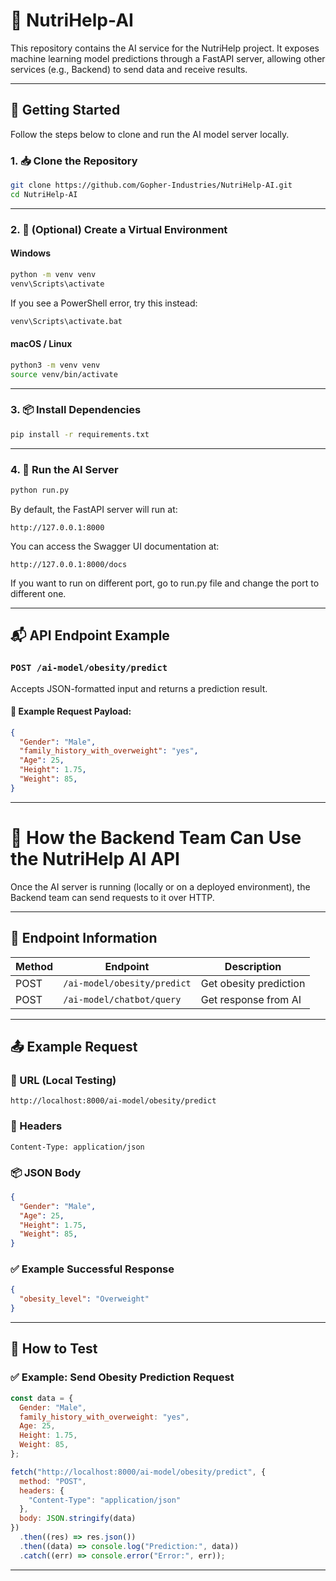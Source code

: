 # 🧠 NutriHelp-AI

This repository contains the AI service for the NutriHelp project. It exposes machine learning model predictions through a FastAPI server, allowing other services (e.g., Backend) to send data and receive results.

---

## 🚀 Getting Started

Follow the steps below to clone and run the AI model server locally.

### 1. 📥 Clone the Repository

```bash
git clone https://github.com/Gopher-Industries/NutriHelp-AI.git
cd NutriHelp-AI
```

---

### 2. 🐍 (Optional) Create a Virtual Environment

#### Windows

```bash
python -m venv venv
venv\Scripts\activate
```

If you see a PowerShell error, try this instead:

```bash
venv\Scripts\activate.bat
```

#### macOS / Linux

```bash
python3 -m venv venv
source venv/bin/activate
```

---

### 3. 📦 Install Dependencies

```bash
pip install -r requirements.txt
```

---

### 4. 🧪 Run the AI Server

```bash
python run.py
```

By default, the FastAPI server will run at:

```
http://127.0.0.1:8000
```

You can access the Swagger UI documentation at:

```
http://127.0.0.1:8000/docs
```

If you want to run on different port, go to run.py file and change the port to different one.

---

## 📬 API Endpoint Example

### `POST /ai-model/obesity/predict`

Accepts JSON-formatted input and returns a prediction result.

#### 🔄 Example Request Payload:

```json
{
  "Gender": "Male",
  "family_history_with_overweight": "yes",
  "Age": 25,
  "Height": 1.75,
  "Weight": 85,
}
```

---

# 📡 How the Backend Team Can Use the NutriHelp AI API

Once the AI server is running (locally or on a deployed environment), the Backend team can send requests to it over HTTP.

---

## 🔗 Endpoint Information

| Method | Endpoint                            | Description                  |
|--------|-------------------------------------|------------------------------|
| POST   | `/ai-model/obesity/predict`         | Get obesity prediction       |
| POST   | `/ai-model/chatbot/query`           | Get response from AI         |
---

## 📤 Example Request

### 🔧 URL (Local Testing)
```
http://localhost:8000/ai-model/obesity/predict
```

### 🧾 Headers
```http
Content-Type: application/json
```

### 📦 JSON Body
```json
{
  "Gender": "Male",
  "Age": 25,
  "Height": 1.75,
  "Weight": 85,
}
```

### ✅ Example Successful Response
```json
{
  "obesity_level": "Overweight"
}
```

---

## 🧪 How to Test 

### ✅ Example: Send Obesity Prediction Request

```js
const data = {
  Gender: "Male",
  family_history_with_overweight: "yes",
  Age: 25,
  Height: 1.75,
  Weight: 85,
};

fetch("http://localhost:8000/ai-model/obesity/predict", {
  method: "POST",
  headers: {
    "Content-Type": "application/json"
  },
  body: JSON.stringify(data)
})
  .then((res) => res.json())
  .then((data) => console.log("Prediction:", data))
  .catch((err) => console.error("Error:", err));
```

---
